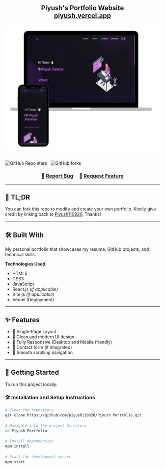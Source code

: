 <h2 align="center">
  Piyush's Portfolio Website <br/>
  <a href="https://piyush-portfolio-alpha-olive.vercel.app/" target="_blank">piyush.vercel.app</a>
</h2>

<div align="center">
  <img alt="Demo" src="Images/image1.png" />
</div>

<br/>

<p align="center">

![GitHub Repo stars](https://img.shields.io/github/stars/piyush110920/Piyush_Portfolio?color=red&logo=github&style=for-the-badge) &nbsp;
![GitHub forks](https://img.shields.io/github/forks/piyush110920/Piyush_Portfolio?color=red&logo=github&style=for-the-badge)

</p>

<h3 align="center">
    🔹
    <a href="https://github.com/piyush110920/Piyush_Portfolio/issues">Report Bug</a> &nbsp; &nbsp;
    🔹
    <a href="https://github.com/piyush110920/Piyush_Portfolio/issues">Request Feature</a>
</h3>

---

## 📌 TL;DR

You can fork this repo to modify and create your own portfolio. Kindly give credit by linking back to [Piyush110920](https://github.com/piyush110920). Thanks!

---

## 🛠 Built With

My personal portfolio that showcases my resume, GitHub projects, and technical skills.

**Technologies Used:**

- HTML5  
- CSS3  
- JavaScript  
- React.js *(if applicable)*  
- Vite.js *(if applicable)*  
- Vercel (Deployment)

---

## ✨ Features

- 📖 Single-Page Layout  
- 🎨 Clean and modern UI design  
- 📱 Fully Responsive (Desktop and Mobile friendly)  
- 📧 Contact form (if integrated)  
- 🧭 Smooth scrolling navigation

---

## 🚀 Getting Started

To run this project locally:

### 🛠 Installation and Setup Instructions

```bash
# Clone the repository
git clone https://github.com/piyush110920/Piyush_Portfolio.git

# Navigate into the project directory
cd Piyush_Portfolio

# Install dependencies
npm install

# Start the development server
npm start
